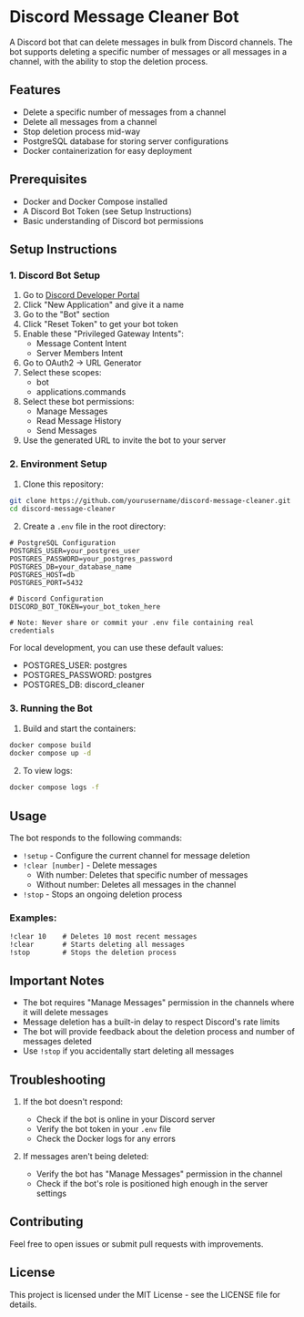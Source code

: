# Discord Message Cleaner Bot

A Discord bot that can delete messages in bulk from Discord channels. The bot supports deleting a specific number of messages or all messages in a channel, with the ability to stop the deletion process.

## Features

- Delete a specific number of messages from a channel
- Delete all messages from a channel
- Stop deletion process mid-way
- PostgreSQL database for storing server configurations
- Docker containerization for easy deployment

## Prerequisites

- Docker and Docker Compose installed
- A Discord Bot Token (see Setup Instructions)
- Basic understanding of Discord bot permissions

## Setup Instructions

### 1. Discord Bot Setup

1. Go to [Discord Developer Portal](https://discord.com/developers/applications)
2. Click "New Application" and give it a name
3. Go to the "Bot" section
4. Click "Reset Token" to get your bot token
5. Enable these "Privileged Gateway Intents":
   - Message Content Intent
   - Server Members Intent
6. Go to OAuth2 -> URL Generator
7. Select these scopes:
   - bot
   - applications.commands
8. Select these bot permissions:
   - Manage Messages
   - Read Message History
   - Send Messages
9. Use the generated URL to invite the bot to your server

### 2. Environment Setup

1. Clone this repository:
```bash
git clone https://github.com/yourusername/discord-message-cleaner.git
cd discord-message-cleaner
```

2. Create a `.env` file in the root directory:
```plaintext
# PostgreSQL Configuration
POSTGRES_USER=your_postgres_user
POSTGRES_PASSWORD=your_postgres_password
POSTGRES_DB=your_database_name
POSTGRES_HOST=db
POSTGRES_PORT=5432

# Discord Configuration
DISCORD_BOT_TOKEN=your_bot_token_here

# Note: Never share or commit your .env file containing real credentials
```

For local development, you can use these default values:
- POSTGRES_USER: postgres
- POSTGRES_PASSWORD: postgres
- POSTGRES_DB: discord_cleaner

### 3. Running the Bot

1. Build and start the containers:
```bash
docker compose build
docker compose up -d
```

2. To view logs:
```bash
docker compose logs -f
```

## Usage

The bot responds to the following commands:

- `!setup` - Configure the current channel for message deletion
- `!clear [number]` - Delete messages
  - With number: Deletes that specific number of messages
  - Without number: Deletes all messages in the channel
- `!stop` - Stops an ongoing deletion process

### Examples:
```
!clear 10    # Deletes 10 most recent messages
!clear       # Starts deleting all messages
!stop        # Stops the deletion process
```

## Important Notes

- The bot requires "Manage Messages" permission in the channels where it will delete messages
- Message deletion has a built-in delay to respect Discord's rate limits
- The bot will provide feedback about the deletion process and number of messages deleted
- Use `!stop` if you accidentally start deleting all messages

## Troubleshooting

1. If the bot doesn't respond:
   - Check if the bot is online in your Discord server
   - Verify the bot token in your `.env` file
   - Check the Docker logs for any errors

2. If messages aren't being deleted:
   - Verify the bot has "Manage Messages" permission in the channel
   - Check if the bot's role is positioned high enough in the server settings

## Contributing

Feel free to open issues or submit pull requests with improvements.

## License

This project is licensed under the MIT License - see the LICENSE file for details.
